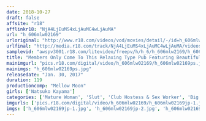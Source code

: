 ```yaml
---
date: 2018-10-27
draft: false
affsite: "r18"
afflinkr18: "NjA4LjEuMS4xLjAuMC4wLjAuMA"
url: "h_606mlw02169"
urloriginal: "http://www.r18.com/videos/vod/movies/detail/-/id=h_606mlw02169"
urlfinal: "http://media.r18.com/track/NjA4LjEuMS4xLjAuMC4wLjAuMA/videos/vod/movies/detail/-/id=h_606mlw02169"
samplevid: "awspv3001.r18.com/litevideo/freepv/h/h_6/h_606mlw2169/h_606mlw2169_dmb_w.mp4"
title: "Members Only Come To This Relaxing Type Pub Featuring Beautiful Mature Woman Babes Big Tits Mamas Natsuko Kayama"
mainimgurl: "pics.r18.com/digital/video/h_606mlw02169/h_606mlw02169ps.jpg"
mainimgs: "h_606mlw02169ps.jpg"
releasedate: "Jan. 30, 2017"
duration: 119
productioncomp: "Mellow Moon"
girls: ['Natsuko Kayama']
categories: ['Mature Woman', 'Slut', 'Club Hostess & Sex Worker', 'Big Tits', 'Chubby', 'Chinese Dress', 'Featured Actress', 'Drama', 'Massage', 'Creampie']
imgurls: ['pics.r18.com/digital/video/h_606mlw02169/h_606mlw02169jp-1.jpg', 'pics.r18.com/digital/video/h_606mlw02169/h_606mlw02169jp-2.jpg', 'pics.r18.com/digital/video/h_606mlw02169/h_606mlw02169jp-3.jpg', 'pics.r18.com/digital/video/h_606mlw02169/h_606mlw02169jp-4.jpg', 'pics.r18.com/digital/video/h_606mlw02169/h_606mlw02169jp-5.jpg', 'pics.r18.com/digital/video/h_606mlw02169/h_606mlw02169jp-6.jpg', 'pics.r18.com/digital/video/h_606mlw02169/h_606mlw02169jp-7.jpg', 'pics.r18.com/digital/video/h_606mlw02169/h_606mlw02169jp-8.jpg', 'pics.r18.com/digital/video/h_606mlw02169/h_606mlw02169jp-9.jpg', 'pics.r18.com/digital/video/h_606mlw02169/h_606mlw02169jp-10.jpg', 'pics.r18.com/digital/video/h_606mlw02169/h_606mlw02169jp-11.jpg', 'pics.r18.com/digital/video/h_606mlw02169/h_606mlw02169jp-12.jpg', 'pics.r18.com/digital/video/h_606mlw02169/h_606mlw02169jp-13.jpg', 'pics.r18.com/digital/video/h_606mlw02169/h_606mlw02169jp-14.jpg', 'pics.r18.com/digital/video/h_606mlw02169/h_606mlw02169jp-15.jpg', 'pics.r18.com/digital/video/h_606mlw02169/h_606mlw02169jp-16.jpg', 'pics.r18.com/digital/video/h_606mlw02169/h_606mlw02169jp-17.jpg', 'pics.r18.com/digital/video/h_606mlw02169/h_606mlw02169jp-18.jpg', 'pics.r18.com/digital/video/h_606mlw02169/h_606mlw02169jp-19.jpg', 'pics.r18.com/digital/video/h_606mlw02169/h_606mlw02169jp-20.jpg']
imgs: ['h_606mlw02169jp-1.jpg', 'h_606mlw02169jp-2.jpg', 'h_606mlw02169jp-3.jpg', 'h_606mlw02169jp-4.jpg', 'h_606mlw02169jp-5.jpg', 'h_606mlw02169jp-6.jpg', 'h_606mlw02169jp-7.jpg', 'h_606mlw02169jp-8.jpg', 'h_606mlw02169jp-9.jpg', 'h_606mlw02169jp-10.jpg', 'h_606mlw02169jp-11.jpg', 'h_606mlw02169jp-12.jpg', 'h_606mlw02169jp-13.jpg', 'h_606mlw02169jp-14.jpg', 'h_606mlw02169jp-15.jpg', 'h_606mlw02169jp-16.jpg', 'h_606mlw02169jp-17.jpg', 'h_606mlw02169jp-18.jpg', 'h_606mlw02169jp-19.jpg', 'h_606mlw02169jp-20.jpg']
---
```

